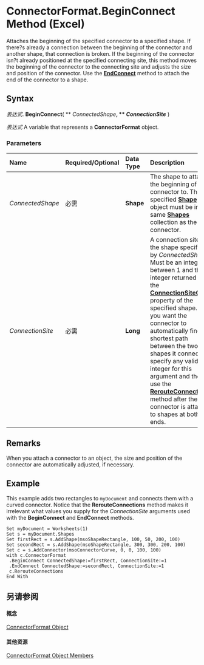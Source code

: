 
# ConnectorFormat.BeginConnect Method (Excel)

Attaches the beginning of the specified connector to a specified shape. If there?s already a connection between the beginning of the connector and another shape, that connection is broken. If the beginning of the connector isn?t already positioned at the specified connecting site, this method moves the beginning of the connector to the connecting site and adjusts the size and position of the connector. Use the  **[EndConnect](c8cc392c-8a54-99ed-ffdd-e5173792408f.md)** method to attach the end of the connector to a shape.


## Syntax

 _表达式_. **BeginConnect**( ** _ConnectedShape_**, ** _ConnectionSite_** )

 _表达式_ A variable that represents a **ConnectorFormat** object.


### Parameters



|**Name**|**Required/Optional**|**Data Type**|**Description**|
|:-----|:-----|:-----|:-----|
| _ConnectedShape_|必需|**Shape**|The shape to attach the beginning of the connector to. The specified  **[Shape](8f01fcd1-b7d9-5216-2de5-40fb6648a403.md)** object must be in the same **[Shapes](f9c6548c-d028-1b70-a11c-c4b45ff19177.md)** collection as the connector.|
| _ConnectionSite_|必需|**Long**|A connection site on the shape specified by  _ConnectedShape_. Must be an integer between 1 and the integer returned by the  **[ConnectionSiteCount](a1ee6e8f-7e3d-4ef8-49e8-e4c328e4fff1.md)** property of the specified shape. If you want the connector to automatically find the shortest path between the two shapes it connects, specify any valid integer for this argument and then use the **[RerouteConnections](e84f9b7a-992b-ec54-521b-c2b949d28eda.md)** method after the connector is attached to shapes at both ends.|

## Remarks

When you attach a connector to an object, the size and position of the connector are automatically adjusted, if necessary.


## Example

This example adds two rectangles to  `myDocument` and connects them with a curved connector. Notice that the **RerouteConnections** method makes it irrelevant what values you supply for the _ConnectionSite_ arguments used with the **BeginConnect** and **EndConnect** methods.


```
Set myDocument = Worksheets(1) 
Set s = myDocument.Shapes 
Set firstRect = s.AddShape(msoShapeRectangle, 100, 50, 200, 100) 
Set secondRect = s.AddShape(msoShapeRectangle, 300, 300, 200, 100) 
Set c = s.AddConnector(msoConnectorCurve, 0, 0, 100, 100) 
with c.ConnectorFormat 
 .BeginConnect ConnectedShape:=firstRect, ConnectionSite:=1 
 .EndConnect ConnectedShape:=secondRect, ConnectionSite:=1 
 c.RerouteConnections 
End With
```


## 另请参阅


#### 概念


[ConnectorFormat Object](56c97d73-bde2-52ae-2bc3-724d21fdd515.md)
#### 其他资源


[ConnectorFormat Object Members](http://msdn.microsoft.com/library/b7597f8e-5f21-c1d6-2b31-9067dd0cc029%28Office.15%29.aspx)